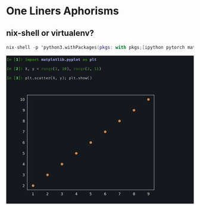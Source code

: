 # One Liners Aphorisms
## nix-shell or virtualenv?
```nix
nix-shell -p 'python3.withPackages(pkgs: with pkgs;[ipython pytorch matplotlib itermplot])' --command 'MPLBACKEND="module://itermplot" ITERMPLOT=rv ipython'
```
![iterm plotting](images/Pasted%20image%2020231106151642.png)
